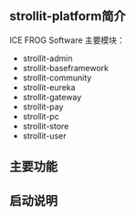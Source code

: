 ## strollit-platform简介
ICE FROG Software
主要模块：
- strollit-admin
- strollit-baseframework
- strollit-community
- strollit-eureka
- strollit-gateway
- strollit-pay
- strollit-pc
- strollit-store
- strollit-user

## 主要功能

## 启动说明
